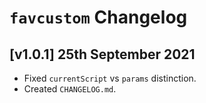 # `favcustom` Changelog

## [v1.0.1] 25th September 2021

- Fixed `currentScript` vs `params` distinction.
- Created `CHANGELOG.md`.
